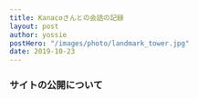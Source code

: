 ```yaml
---
title: Kanacoさんとの会話の記録
layout: post
author: yossie
postHero: "/images/photo/landmark_tower.jpg"
date: 2019-10-23
---
```


### サイトの公開について
